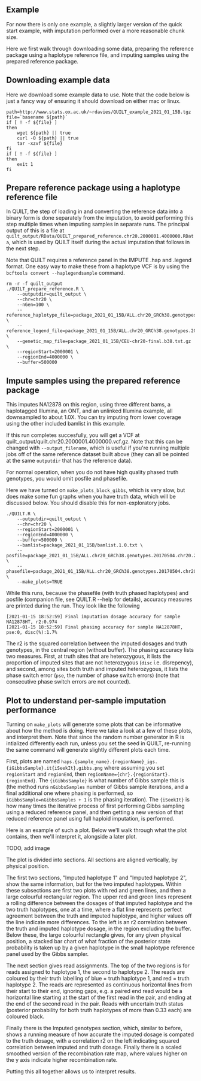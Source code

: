 ## Example

For now there is only one example, a slightly larger version of the quick start example, with imputation performed over a more reasonable chunk size.

Here we first walk through downloading some data, preparing the reference package using a haplotype reference file, and imputing samples using the prepared reference package. 


## Downloading example data
Here we download some example data to use. Note that the code below is just a fancy way of ensuring it should download on either mac or linux.
```
path=http://www.stats.ox.ac.uk/~rdavies/QUILT_example_2021_01_15B.tgz
file=`basename ${path}`
if [ ! -f ${file} ]
then
    wget ${path} || true
    curl -O ${path} || true
    tar -xzvf ${file}
fi
if [ ! -f ${file} ]
then
    exit 1
fi
```




## Prepare reference package using a haplotype reference file
In QUILT, the step of loading in and converting the reference data into a binary form is done separately from the imputation, to avoid performing this step multiple times when imputing samples in separate runs. The principal output of this is a file at `quilt_output/RData/QUILT_prepared_reference.chr20.2000001.4000000.RData`, which is used by QUILT itself during the actual imputation that follows in the next step.

Note that QUILT requires a reference panel in the IMPUTE .hap and .legend format. One easy way to make these from a haplotype VCF is by using the `bcftools convert --haplegendsample` command.
```
rm -r -f quilt_output
./QUILT_prepare_reference.R \
    --outputdir=quilt_output \
    --chr=chr20 \
    --nGen=100 \
    --reference_haplotype_file=package_2021_01_15B/ALL.chr20_GRCh38.genotypes.20170504.chr20.2000001.4000000.noNA12878.hap.gz \
    --reference_legend_file=package_2021_01_15B/ALL.chr20_GRCh38.genotypes.20170504.chr20.2000001.4000000.noNA12878.legend.gz \
    --genetic_map_file=package_2021_01_15B/CEU-chr20-final.b38.txt.gz \
    --regionStart=2000001 \
    --regionEnd=4000000 \
    --buffer=500000
```




## Impute samples using the prepared reference package
This imputes NA12878 on this region, using three different bams, a haplotagged Illumina, an ONT, and an unlinked Illumina example, all downsampled to about 1.0X. You can try imputing from lower coverage using the other included bamlist in this example.

If this run completes succesfully, you will get a VCF at quilt_output/quilt.chr20.2000001.4000000.vcf.gz. Note that this can be changed with `--output_filename`, which is useful if you're running multiple jobs off of the same reference dataset built above (they can all be pointed at the same `outputdir` that has the reference data).

For normal operation, when you do not have high quality phased truth genotypes, you would omit posfile and phasefile.

Here we have turned on `make_plots_block_gibbs`, which is very slow, but does make some fun graphs when you have truth data, which will be discussed below. You should disable this for non-exploratory jobs.

```
./QUILT.R \
    --outputdir=quilt_output \
    --chr=chr20 \
    --regionStart=2000001 \
    --regionEnd=4000000 \
    --buffer=500000 \
    --bamlist=package_2021_01_15B/bamlist.1.0.txt \
    --posfile=package_2021_01_15B/ALL.chr20_GRCh38.genotypes.20170504.chr20.2000001.4000000.posfile.txt \
    --phasefile=package_2021_01_15B/ALL.chr20_GRCh38.genotypes.20170504.chr20.2000001.4000000.phasefile.txt \
    --make_plots=TRUE
```

While this runs, because the phasefile (with truth phased haplotypes) and posfile (companion file, see QUILT.R --help for details), accuracy measures are printed during the run. They look like the following
```
[2021-01-15 18:52:59] Final imputation dosage accuracy for sample NA12878HT, r2:0.974
[2021-01-15 18:52:59] Final phasing accuracy for sample NA12878HT, pse:0, disc(%):1.7%
```
The r2 is the squared correlation between the imputed dosages and truth genotypes, in the central region (without buffer). The phasing accuracy lists two measures. First, at truth sites that are heterozygous, it lists the proportion of imputed sites that are not heterozygous (`disc` i.e. disrepency), and second, among sites both truth and imputed heterozygous, it lists the phase switch error (`pse`, the number of phase switch errors) (note that consecutive phase switch errors are not counted).

## Plot to understand per-sample imputation performance

Turning on `make_plots` will generate some plots that can be informative about how the method is doing. Here we take a look at a few of these plots, and interpret them. Note that since the random number generator in R is intialized differently each run, unless you set the seed in QUILT, re-running the same command will generate slightly different plots each time.

First, plots are named `haps.{sample_name}.{regionName}_igs.{iGibbsSample}.it{iSeekIt}.gibbs.png` where assuming you set `regionStart` and `regionEnd`, then `regionName={chr}.{regionStart}.{regionEnd}`. The `{iGibbsSample}` is what number of Gibbs sample this is (the method runs `nGibbsSamples` number of Gibbs sample iterations, and a final additional one where phasing is performed, so `iGibbsSample=nGibbsSamples + 1` is the phasing iteration). The `{iSeekIt}` is how many times the iterative process of first performing Gibbs sampling using a reduced reference panel, and then getting a new version of that reduced reference panel using full haploid imputation, is performed.

Here is an example of such a plot. Below we'll walk through what the plot contains, then we'll interpret it, alongside a later plot.

TODO, add image

The plot is divided into sections. All sections are aligned vertically, by physical position.

The first two sections, "Imputed haplotype 1" and "Imputed haplotype 2", show the same information, but for the two imputed haplotypes. Within these subsections are first two plots with red and green lines, and then a large colourful rectangular region. The upper red and green lines represent a rolling difference between the dosages of that imputed haplotype and the two truth haplotypes, one at a time, where a flat line represents perfect agreement between the truth and imputed haplotype, and higher values off the line indicate more differences. To the left is an r2 correlation between the truth and imputed haplotype dosage, in the region excluding the buffer. Below these, the large colourful rectangle gives, for any given physical position, a stacked bar chart of what fraction of the posterior state probability is taken up by a given haplotype in the small haplotype reference panel used by the Gibbs sampler.

The next section gives read assignments. The top of the two regions is for reads assigned to haplotype 1, the second to haplotype 2. The reads are coloured by their truth labelling of blue = truth haplotype 1, and red = truth haplotype 2. The reads are represented as continuous horizontal lines from their start to their end, ignoring gaps, e.g. a paired end read would be a horizontal line starting at the start of the first read in the pair, and ending at the end of the second read in the pair. Reads with uncertain truth status (posterior probability for both truth haplotypes of more than 0.33 each) are coloured black.

Finally there is the Imputed genotypes section, which, similar to before, shows a running measure of how accurate the imputed dosage is compated to the truth dosage, with a correlation r2 on the left indicating squared correlation between imputed and truth dosage. Finally there is a scaled smoothed version of the recombination rate map, where values higher on the y axis indicate higher recombination rate. 

Putting this all together allows us to interpret results. 
